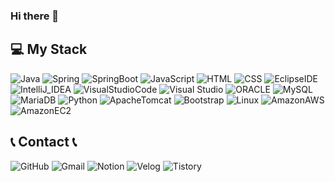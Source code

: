 ### Hi there 👋

<!--
**KIMCHOBOM/KIMCHOBOM** is a ✨ _special_ ✨ repository because its `README.md` (this file) appears on your GitHub profile.

Here are some ideas to get you started:

- 🔭 I’m currently working on ...
- 🌱 I’m currently learning ...
- 👯 I’m looking to collaborate on ...
- 🤔 I’m looking for help with ...
- 💬 Ask me about ...
- 📫 How to reach me: ...
- 😄 Pronouns: ...
- ⚡ Fun fact: ...
-->

## 💻 My Stack
<img alt="Java" src="https://img.shields.io/badge/Java-%23004B8D?style=for-the-badge"> <img alt="Spring" src="https://img.shields.io/badge/Spring-%236DB33F?style=for-the-badge&logo=spring&logoColor=white&color=%236DB33F"> <img alt="SpringBoot" src="https://img.shields.io/badge/Spring_Boot-%236DB33F?style=for-the-badge&logo=spring%20boot&logoColor=white&color=%236DB33F"> <img alt="JavaScript" src="https://img.shields.io/badge/JavaScript-%23F7DF1E?style=for-the-badge&logo=javascript&logoColor=black"> <img alt="HTML" src="https://img.shields.io/badge/HTML5-%23E34F26?style=for-the-badge&logo=HTML5&logoColor=white"> <img alt="CSS" src="https://img.shields.io/badge/CSS3-%231572B6?style=for-the-badge&logo=CSS3&logoColor=white"> <img alt="EclipseIDE" src="https://img.shields.io/badge/Eclipse_IDE-%232C2255?style=for-the-badge&logo=eclipse%20ide&color=%232C2255"> <img alt="IntelliJ_IDEA" src="https://img.shields.io/badge/IntelliJ_IDEA-%23000000?style=for-the-badge&logo=intellijidea&color=%23000000"> <img alt="VisualStudioCode" src="https://img.shields.io/badge/Visual_Studio_Code-%23007ACC?style=for-the-badge&logo=Visual%20Studio%20Code"> <img alt="Visual Studio" src="https://img.shields.io/badge/Visual_Studio-%235C2D91?style=for-the-badge&logo=Visual%20Studio"> <img alt="ORACLE" src="https://img.shields.io/badge/ORACLE-%23F80000?style=for-the-badge&logo=ORACLE"> <img alt="MySQL" src="https://img.shields.io/badge/MySQL-%234479A1?style=for-the-badge&logo=MySQL&logoColor=white"> <img alt="MariaDB" src="https://img.shields.io/badge/Maria_DB-%23003545?style=for-the-badge&logo=mariadbfoundation"> <img alt="Python" src="https://img.shields.io/badge/Python-%233776AB?style=for-the-badge&logo=Python&logoColor=white"> <img alt="ApacheTomcat" src="https://img.shields.io/badge/Apache_Tomcat-%23F8DC75?style=for-the-badge&logo=Apache%20Tomcat&logoColor=black"> <img alt="Bootstrap" src="https://img.shields.io/badge/Bootstrap-%237952B3?style=for-the-badge&logo=bootstrap&logoColor=white"> <img alt="Linux" src="https://img.shields.io/badge/Linux-%23FCC624?style=for-the-badge&logo=LINUX&logoColor=black"> <img alt="AmazonAWS" src="https://img.shields.io/badge/Amazon_AWS-%23232F3E?style=for-the-badge&logo=AMAZON%20AWS"> <img alt="AmazonEC2" src="https://img.shields.io/badge/Amazon_EC2-%23FF9900?style=for-the-badge&logo=AMAZON%20EC2&logoColor=white">

<!--
<img alt="JavaScript" src="https://img.shields.io/badge/JavaScript-%23F7DF1E?style=for-the-badge&logo=JavaScript&logoColor=white"> <img alt="JavaScript" src="https://img.shields.io/badge/JavaScript-%23F7DF1E?style=for-the-badge&logo=JavaScript&color=black"> 

<img alt="HTML" src="https://img.shields.io/badge/HTML5-%23E34F26?logo=HTML5&logoColor=white"> <img alt="CSS" src="https://img.shields.io/badge/CSS3-%231572B6?logo=CSS3&logoColor=white"> <img alt="Static Badge" src="https://img.shields.io/badge/JavaScript-%23F7DF1E?logo=javascript&logoColor=black"> <img alt="JavaScript" src="https://img.shields.io/badge/JavaScript-%23F7DF1E?logo=JavaScript&logoColor=white"> <img alt="JavaScript" src="https://img.shields.io/badge/JavaScript-%23F7DF1E?logo=JavaScript&color=black"> <img alt="Java" src="https://img.shields.io/badge/Java-%23004B8D"> <img alt="Spring" src="https://img.shields.io/badge/Spring-%236DB33F?logo=spring&logoColor=white&color=%236DB33F"> <img alt="SpringBoot" src="https://img.shields.io/badge/Spring_Boot-%236DB33F?logo=spring%20boot&logoColor=white&color=%236DB33F"> <img alt="EclipseIDE" src="https://img.shields.io/badge/Eclipse_IDE-%232C2255?logo=eclipse%20ide&color=%232C2255"> <img alt="IntelliJ_IDEA" src="https://img.shields.io/badge/IntelliJ_IDEA-%23000000?logo=intellijidea&color=%23000000"> <img alt="VisualStudioCode" src="https://img.shields.io/badge/Visual_Studio_Code-%23007ACC?logo=Visual%20Studio%20Code"> <img alt="Visual Studio" src="https://img.shields.io/badge/Visual_Studio-%235C2D91?logo=Visual%20Studio"> <img alt="ORACLE" src="https://img.shields.io/badge/ORACLE-%23F80000?logo=ORACLE"> <img alt="MySQL" src="https://img.shields.io/badge/MySQL-%234479A1?logo=MySQL&logoColor=white"> <img alt="MariaDB" src="https://img.shields.io/badge/Maria_DB-%23003545?logo=mariadbfoundation"> <img alt="ApacheTomcat" src="https://img.shields.io/badge/Apache_Tomcat-%23F8DC75?logo=Apache%20Tomcat&logoColor=black"> <img alt="Bootstrap" src="https://img.shields.io/badge/Bootstrap-%237952B3?logo=bootstrap&logoColor=white"> <img alt="Linux" src="https://img.shields.io/badge/Linux-%23FCC624?logo=LINUX&logoColor=black"> <img alt="AmazonAWS" src="https://img.shields.io/badge/Amazon_AWS-%23232F3E?logo=AMAZON%20AWS"> <img alt="AmazonEC2" src="https://img.shields.io/badge/Amazon_EC2-%23FF9900?logo=AMAZON%20EC2&logoColor=white"> <img alt="Python" src="https://img.shields.io/badge/Python-%233776AB?logo=Python&logoColor=white">

<img alt="HTML" src="https://img.shields.io/badge/HTML5-%23E34F26?style=flat-square&logo=HTML5&logoColor=white"> <img alt="CSS" src="https://img.shields.io/badge/CSS3-%231572B6?style=flat-square&logo=CSS3&logoColor=white"> <img alt="Static Badge" src="https://img.shields.io/badge/JavaScript-%23F7DF1E?style=flat-square&logo=javascript&logoColor=black"> <img alt="JavaScript" src="https://img.shields.io/badge/JavaScript-%23F7DF1E?style=flat-square&logo=JavaScript&logoColor=white"> <img alt="JavaScript" src="https://img.shields.io/badge/JavaScript-%23F7DF1E?style=flat-square&logo=JavaScript&color=black"> <img alt="Java" src="https://img.shields.io/badge/Java-%23004B8D?style=flat-square"> <img alt="Spring" src="https://img.shields.io/badge/Spring-%236DB33F?style=flat-square&logo=spring&logoColor=white&color=%236DB33F"> <img alt="SpringBoot" src="https://img.shields.io/badge/Spring_Boot-%236DB33F?style=flat-square&logo=spring%20boot&logoColor=white&color=%236DB33F"> <img alt="EclipseIDE" src="https://img.shields.io/badge/Eclipse_IDE-%232C2255?style=flat-square&logo=eclipse%20ide&color=%232C2255"> <img alt="IntelliJ_IDEA" src="https://img.shields.io/badge/IntelliJ_IDEA-%23000000?style=flat-square&logo=intellijidea&color=%23000000"> <img alt="VisualStudioCode" src="https://img.shields.io/badge/Visual_Studio_Code-%23007ACC?style=flat-square&logo=Visual%20Studio%20Code"> <img alt="Visual Studio" src="https://img.shields.io/badge/Visual_Studio-%235C2D91?style=flat-square&logo=Visual%20Studio"> <img alt="ORACLE" src="https://img.shields.io/badge/ORACLE-%23F80000?style=flat-square&logo=ORACLE"> <img alt="MySQL" src="https://img.shields.io/badge/MySQL-%234479A1?style=flat-square&logo=MySQL&logoColor=white"> <img alt="MariaDB" src="https://img.shields.io/badge/Maria_DB-%23003545?style=flat-square&logo=mariadbfoundation"> <img alt="ApacheTomcat" src="https://img.shields.io/badge/Apache_Tomcat-%23F8DC75?style=flat-square&logo=Apache%20Tomcat&logoColor=black"> <img alt="Bootstrap" src="https://img.shields.io/badge/Bootstrap-%237952B3?style=flat-square&logo=bootstrap&logoColor=white"> <img alt="Linux" src="https://img.shields.io/badge/Linux-%23FCC624?style=flat-square&logo=LINUX&logoColor=black"> <img alt="AmazonAWS" src="https://img.shields.io/badge/Amazon_AWS-%23232F3E?style=flat-square&logo=AMAZON%20AWS"> <img alt="AmazonEC2" src="https://img.shields.io/badge/Amazon_EC2-%23FF9900?style=flat-square&logo=AMAZON%20EC2&logoColor=white"> <img alt="Python" src="https://img.shields.io/badge/Python-%233776AB?style=flat-square&logo=Python&logoColor=white">

<img alt="GitHub" src="https://img.shields.io/badge/GitHub-%23181717?style=for-the-badge&logo=GitHub"> <img alt="Gmail" src="https://img.shields.io/badge/Gmail-%23EA4335?style=for-the-badge&logo=Gmail&logoColor=white"> <img alt="Notion" src="https://img.shields.io/badge/Notion-%23000000?style=for-the-badge&logo=Notion"> <img alt="Velog" src="https://img.shields.io/badge/Velog-%2320C997?style=for-the-badge&logo=Velog&logoColor=white"> <img alt="Tistory" src="https://img.shields.io/badge/Tistory-%23000000?logo=tistory"> <img alt="Tistory" src="https://img.shields.io/badge/Tistory-%23000000?style=flat-square&logo=tistory"> <img alt="Tistory" src="https://img.shields.io/badge/Tistory-%23000000?style=for-the-badge&logo=tistory"> <img alt="Tistory" src="https://img.shields.io/badge/Tistory-%23000000?style=for-the-badge&logo=tistory&logoColor=black&color=white"> <img alt="Tistory" src="https://img.shields.io/badge/Tistory-%23FF0000?style=for-the-badge&logo=tistory">
-->
## 📞 Contact 📞
<img alt="GitHub" src="https://img.shields.io/badge/GitHub-%23181717?style=for-the-badge&logo=GitHub"> <img alt="Gmail" src="https://img.shields.io/badge/Gmail-%23EA4335?style=for-the-badge&logo=Gmail&logoColor=white"> <img alt="Notion" src="https://img.shields.io/badge/Notion-%23000000?style=for-the-badge&logo=Notion"> <img alt="Velog" src="https://img.shields.io/badge/Velog-%2320C997?style=for-the-badge&logo=Velog&logoColor=white"> <img alt="Tistory" src="https://img.shields.io/badge/Tistory-%23FF0000?style=for-the-badge&logo=tistory">
<!--
## 💻 ...
<img alt="GitHub" src="https://img.shields.io/badge/GitHub-%23181717?style=for-the-badge&logo=GitHub"> <img alt="Gmail" src="https://img.shields.io/badge/Gmail-%23EA4335?style=for-the-badge&logo=Gmail&logoColor=white"> <img alt="Notion" src="https://img.shields.io/badge/Notion-%23000000?style=for-the-badge&logo=Notion"> <img alt="Velog" src="https://img.shields.io/badge/Velog-%2320C997?style=for-the-badge&logo=Velog&logoColor=white"> <img alt="Tistory" src="https://img.shields.io/badge/Tistory-%23FF0000?style=for-the-badge&logo=tistory">

-->
